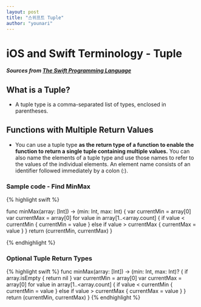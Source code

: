 ```yaml
---
layout: post
title: "스위프트 Tuple"
author: "younari"
---
```


# iOS and Swift Terminology - Tuple
##### Sources from [The Swift Programming Language ](https://developer.apple.com/library/content/documentation/Swift/Conceptual/Swift_Programming_Language/Types.html#//apple_ref/swift/grammar/tuple-type)

## What is a Tuple?
- A tuple type is a comma-separated list of types, enclosed in parentheses.

## Functions with Multiple Return Values
- You can use a tuple type **as the return type of a function to enable the function to return a single tuple containing multiple values.** You can also name the elements of a tuple type and use those names to refer to the values of the individual elements. An element name consists of an identifier followed immediately by a colon (:). 

### Sample code - Find MinMax

{% highlight swift %}

func minMax(array: [Int]) -> (min: Int, max: Int) {
    var currentMin = array[0]
    var currentMax = array[0]
    for value in array[1..<array.count] {
        if value < currentMin {
            currentMin = value
        } else if value > currentMax {
            currentMax = value
        }
    }
    return (currentMin, currentMax)
}

{% endhighlight %}


### Optional Tuple Return Types

{% highlight swift %}
func minMax(array: [Int]) -> (min: Int, max: Int)? {
    if array.isEmpty { return nil }
    var currentMin = array[0]
    var currentMax = array[0]
    for value in array[1..<array.count] {
        if value < currentMin {
            currentMin = value
        } else if value > currentMax {
            currentMax = value
        }
    }
    return (currentMin, currentMax)
}
{% endhighlight %}
